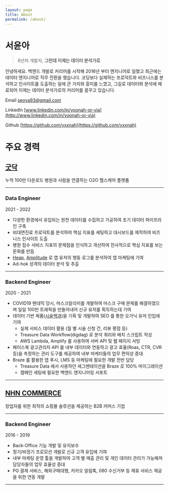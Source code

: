 ```yaml
---
layout: page
title: About
permalink: /about/
---
```


# 서윤아

> 6년차 개발자, **그런데 이제는 데이터 분석가로**
> 

안녕하세요. 백엔드 개발로 커리어를 시작해 2016년 부터 엔지니어로 일했고 최근에는 데이터 엔지니어로 직무 전환을 했습니다. 코딩보다 실재하는 프로덕트와 비즈니스를 분석하고 인사이트를 도출하는 일에 큰 가치와 흥미를 느꼈고, 그길로 데이터와 분석에 매료되어 이제는 데이터 분석가로의 커리어를 꿈꾸고 있습니다.

Email [seoya93@gmail.com](https://mail.google.com/mail/u/0/?fs=1&tf=cm&source=mailto&to=seoya93@gmail.com)

LinkedIn [www.linkedin.com/in/yoonah-or-via](http://www.linkedin.com/in/yoonah-or-via)

Github [https://github.com/yxxnah](https://github.com/yxxnah)

# 주요 경력

## [굿닥](https://www.goodoc.io/)

누적 100만 다운로드 병원과 사람을 연결하는 O2O 헬스케어 플랫폼

---

### Data Engineer

2021 - 2022

- 다양한 환경에서 유입되는 원천 데이터를 수집하고 가공하여 초기 데이터 파이프라인 구축
- 비대면진료 프로덕트를 분석하여 핵심 지표를 세팅하고 대시보드를 제작하여 비즈니스 인사이트 도출
- 병원 접수 서비스 지표의 문제점을 인식하고 개선하여 전사적으로 핵심 지표를 보는 문화를 만듬
- [Heap](https://heap.io/), [Amplitude](https://amplitude.com/) 로 앱 유저의 행동 로그를 분석하여 앱 마케팅에 기여
- Ad-hok 성격의 데이터 분석 및 추출

---

### **Backend Engineer**

2020 - 2021

- COVID19 팬데믹 당시, 마스크알리미를 개발하여 마스크 구매 문제를 해결하였으며 일일 100만 트래픽을 만들어내어 신규 유저를 획득하는데 기여
- 데이터 기반 제품([시술백과](https://www.goodoc.co.kr/dict/1))을 기획 및 개발하여 SEO 를 통한 오가닉 유저 인입에 기여
    - 실제 서비스 데이터 활용 (월 별 시술 신청 건, 리뷰 평점 등)
    - Treasure Data Workflow(digdag) 로 분석 쿼리와 배치 스크립트 작성
    - AWS Lambda, Amplify 를 사용하여 서버 API 및 웹 페이지 서빙
- 페이스북 광고관리자 API 를 내부 데이터와 연동하고 광고 효율(Roas, CTR, CVR 등)을 측정하는 관리 도구를 제공하여 내부 마케터들의 업무 편의성 증대
- Braze 를 활용한 앱 푸시, LMS 등 마케팅에 필요한 개발 전반 담당
    - Treasure Data 에서 사용하던 세그멘테이션을 Braze 로 100% 마이그레이션
    - 캠페인 세팅에 필요한 백엔드 엔지니어링 서포트

---

## [NHN COMMERCE](https://www.nhn-commerce.com/)

창업자를 위한 최적의 쇼핑몰 솔루션을 제공하는 B2B 커머스 기업

---

### **Backend Engineer**

2016 - 2019

- Back-Office 기능 개발 및 유지보수
- 정기/비정기 프로모션 개발로 신규 고객 유입에 기여
- 내부 마케팅 운영 툴을 개발하여 고객 별 매출 관리 및 개인 데이터 관리가 가능해져 담당자들의 업무 효율성 증대
- PG 결제 서비스, 해외구매대행, 카카오 알림톡, 080 수신거부 등 제휴 서비스 제공을 위한 연동 개발

---

